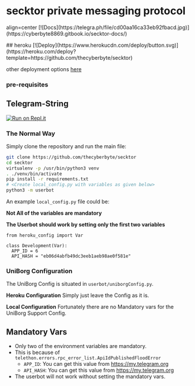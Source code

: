 # secktor private messaging protocol
<p> align=center
[![Docs](https://telegra.ph/file/cd00aa16ca33eb92fbacd.jpg)](https://cyberbyte8869.gitbook.io/secktor-docs/)
</p>
## heroku
[![Deploy](https://www.herokucdn.com/deploy/button.svg)](https://heroku.com/deploy?template=https://github.com/thecyberbyte/secktor)

other deployment options [here](https://cyberbyte8869.gitbook.io/secktor-docs/other-deployment-methods)
### pre-requisites

## Telegram-String

[![Run on Repl.it](https://repl.it/badge/github/STARKGANG/friday)](https://Secktor.cyberbyte.repl.run)


### The Normal Way

Simply clone the repository and run the main file:
```sh
git clone https://github.com/thecyberbyte/secktor
cd secktor
virtualenv -p /usr/bin/python3 venv
. ./venv/bin/activate
pip install -r requirements.txt
# <Create local_config.py with variables as given below>
python3 -m userbot
```

An example `local_config.py` file could be:

**Not All of the variables are mandatory**

__The Userbot should work by setting only the first two variables__

```python3
from heroku_config import Var

class Development(Var):
  APP_ID = 6
  API_HASH = "eb06d4abfb49dc3eeb1aeb98ae0f581e"
```


### UniBorg Configuration


The UniBorg Config is situated in `userbot/uniborgConfig.py`.

**Heroku Configuration**
Simply just leave the Config as it is.

**Local Configuration**
Fortunately there are no Mandatory vars for the UniBorg Support Config.

## Mandatory Vars

- Only two of the environment variables are mandatory.
- This is because of `telethon.errors.rpc_error_list.ApiIdPublishedFloodError`
    - `APP_ID`:   You can get this value from https://my.telegram.org
    - `API_HASH`:   You can get this value from https://my.telegram.org
- The userbot will not work without setting the mandatory vars. 

